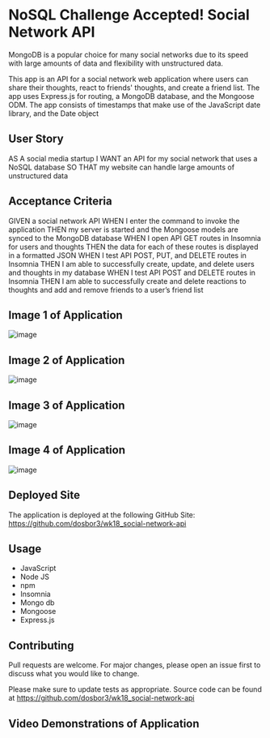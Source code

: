 # NoSQL Challenge Accepted!  Social Network API

MongoDB is a popular choice for many social networks due to its speed with large amounts of data and flexibility with unstructured data. 

This app is an API for a social network web application where users can share their thoughts, react to friends' thoughts, and create a friend list.  The app uses Express.js for routing, a MongoDB database, and the Mongoose ODM.  The app consists of timestamps that make use of the JavaScript date library, and the Date object 


## User Story

AS A social media startup
I WANT an API for my social network that uses a NoSQL database
SO THAT my website can handle large amounts of unstructured data



## Acceptance Criteria

GIVEN a social network API
WHEN I enter the command to invoke the application
THEN my server is started and the Mongoose models are synced to the MongoDB database
WHEN I open API GET routes in Insomnia for users and thoughts
THEN the data for each of these routes is displayed in a formatted JSON
WHEN I test API POST, PUT, and DELETE routes in Insomnia
THEN I am able to successfully create, update, and delete users and thoughts in my database
WHEN I test API POST and DELETE routes in Insomnia
THEN I am able to successfully create and delete reactions to thoughts and add and remove friends to a user’s friend list



## Image 1 of Application 
![image](https://user-images.githubusercontent.com/40706088/156947359-04cc6aff-b3b9-46bd-8010-3704ac83f0ed.png)    


## Image 2 of Application 
![image](https://user-images.githubusercontent.com/40706088/156947383-22cb2814-09b1-4e3e-9b52-9f910794cb3b.png)

## Image 3 of Application 
![image](https://user-images.githubusercontent.com/40706088/156947417-92e7f4c9-0b4f-40c8-8248-f5810aaf4807.png)

## Image 4 of Application 
![image](https://user-images.githubusercontent.com/40706088/156947457-e2225785-b68f-4aca-908b-65256e968d83.png)


## Deployed Site

The application is deployed at the following GitHub Site: https://github.com/dosbor3/wk18_social-network-api




## Usage

*  JavaScript
*  Node JS
*  npm
*  Insomnia
*  Mongo db
*  Mongoose
*  Express.js




## Contributing
Pull requests are welcome. For major changes, please open an issue first to discuss what you would like to change.

Please make sure to update tests as appropriate.  Source code can be found at https://github.com/dosbor3/wk18_social-network-api



## Video Demonstrations of Application
